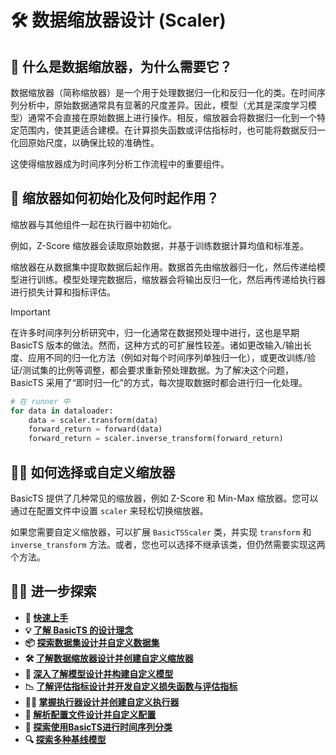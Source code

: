 # 🛠️ 数据缩放器设计 (Scaler)

## 🧐 什么是数据缩放器，为什么需要它？

数据缩放器（简称缩放器）是一个用于处理数据归一化和反归一化的类。在时间序列分析中，原始数据通常具有显著的尺度差异。因此，模型（尤其是深度学习模型）通常不会直接在原始数据上进行操作。相反，缩放器会将数据归一化到一个特定范围内，使其更适合建模。在计算损失函数或评估指标时，也可能将数据反归一化回原始尺度，以确保比较的准确性。

这使得缩放器成为时间序列分析工作流程中的重要组件。

## 👾 缩放器如何初始化及何时起作用？

缩放器与其他组件一起在执行器中初始化。

例如，Z-Score 缩放器会读取原始数据，并基于训练数据计算均值和标准差。

缩放器在从数据集中提取数据后起作用。数据首先由缩放器归一化，然后传递给模型进行训练。模型处理完数据后，缩放器会将输出反归一化，然后再传递给执行器进行损失计算和指标评估。

> [!IMPORTANT]  
> 在许多时间序列分析研究中，归一化通常在数据预处理中进行，这也是早期 BasicTS 版本的做法。然而，这种方式的可扩展性较差。诸如更改输入/输出长度、应用不同的归一化方法（例如对每个时间序列单独归一化），或更改训练/验证/测试集的比例等调整，都会要求重新预处理数据。为了解决这个问题，BasicTS 采用了“即时归一化”的方式，每次提取数据时都会进行归一化处理。

```python
# 在 runner 中
for data in dataloader:
    data = scaler.transform(data)
    forward_return = forward(data)
    forward_return = scaler.inverse_transform(forward_return)
```

## 🧑‍🔧 如何选择或自定义缩放器

BasicTS 提供了几种常见的缩放器，例如 Z-Score 和 Min-Max 缩放器。您可以通过在配置文件中设置 `scaler` 来轻松切换缩放器。

如果您需要自定义缩放器，可以扩展 `BasicTSScaler` 类，并实现 `transform` 和 `inverse_transform` 方法。或者，您也可以选择不继承该类，但仍然需要实现这两个方法。

## 🧑‍💻 进一步探索

- **🎉 [快速上手](./getting_started_cn.md)**
- **💡 [了解 BasicTS 的设计理念](./overall_design_cn.md)**
- **📦 [探索数据集设计并自定义数据集](./dataset_design_cn.md)**
- **🛠️ [了解数据缩放器设计并创建自定义缩放器](./scaler_design_cn.md)**
- **🧠 [深入了解模型设计并构建自定义模型](./model_design_cn.md)**
- **📉 [了解评估指标设计并开发自定义损失函数与评估指标](./metrics_design_cn.md)**
- **🏃‍♂️ [掌握执行器设计并创建自定义执行器](runner_and_pipeline_cn.md)**
- **📜 [解析配置文件设计并自定义配置](./config_design_cn.md)**
- **🎯 [探索使用BasicTS进行时间序列分类](./time_series_classification_cn.md)**
- **🔍 [探索多种基线模型](../baselines/)**
